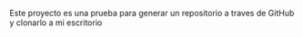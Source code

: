Este proyecto es una prueba para generar un repositorio a traves de GitHub y clonarlo a mi escritorio


